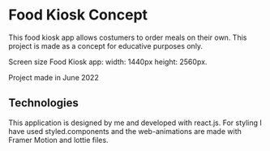 # Food Kiosk Concept

This food kiosk app allows costumers to order meals on their own. This project is made as a concept for educative purposes only. 

Screen size Food Kiosk app: width: 1440px height: 2560px.

Project made in June 2022


## Technologies 

This application is designed by me and developed with react.js. For styling I have used styled.components and the web-animations are made with Framer Motion and lottie files.